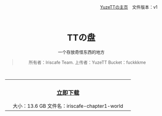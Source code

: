 <div align=right>

[YuzeTTの主页](https://blog.uztt.cc/)　文件版本：v1

</div>

<br>

<div align=center>

# TTの盘

一个存放奇怪东西的地方

> 所有者：Iriscafe Team. 上传者：YuzeTT Bucket：fuckkkme

<br>

<table>
    <tr>
        <td align=center><h3><a href="https://fuckkkme.oss-cn-hangzhou.aliyuncs.com/iriscafe/iriscafe-chapter1-world.7z">立即下载</a></h3>大小：13.6 GB 文件名：iriscafe-chapter1-world<br><img width=400></td>
    </tr>
</table>

</div>

